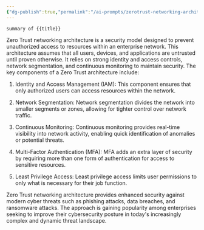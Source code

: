 ```yaml
---
{"dg-publish":true,"permalink":"/ai-prompts/zerotrust-networking-architecture/","tags":["public","ai"],"noteIcon":"1","created":"","updated":""}
---
```



```tg
summary of {{title}}
```

Zero Trust networking architecture is a security model designed to prevent unauthorized access to resources within an enterprise network. This architecture assumes that all users, devices, and applications are untrusted until proven otherwise. It relies on strong identity and access controls, network segmentation, and continuous monitoring to maintain security. The key components of a Zero Trust architecture include:

1. Identity and Access Management (IAM): This component ensures that only authorized users can access resources within the network.

2. Network Segmentation: Network segmentation divides the network into smaller segments or zones, allowing for tighter control over network traffic.

3. Continuous Monitoring: Continuous monitoring provides real-time visibility into network activity, enabling quick identification of anomalies or potential threats.

4. Multi-Factor Authentication (MFA): MFA adds an extra layer of security by requiring more than one form of authentication for access to sensitive resources.

5. Least Privilege Access: Least privilege access limits user permissions to only what is necessary for their job function.

Zero Trust networking architecture provides enhanced security against modern cyber threats such as phishing attacks, data breaches, and ransomware attacks. The approach is gaining popularity among enterprises seeking to improve their cybersecurity posture in today's increasingly complex and dynamic threat landscape.